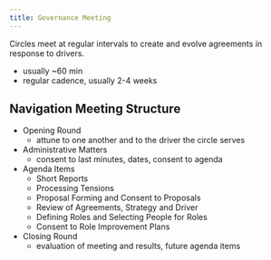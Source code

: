 ```yaml
---
title: Governance Meeting
---
```



Circles meet at regular intervals to create and evolve agreements in response to drivers.

* usually ~60 min
* regular cadence, usually 2-4 weeks


## Navigation Meeting Structure

* Opening Round
    * attune to one another and to the driver the circle serves
* Administrative Matters
    * consent to last minutes, dates, consent to agenda
* Agenda Items
    * Short Reports
    * Processing Tensions
    * Proposal Forming and Consent to Proposals
    * Review of Agreements, Strategy and Driver
    * Defining Roles and Selecting People for Roles
    * Consent to Role Improvement Plans
* Closing Round
    * evaluation of meeting and results, future agenda items

